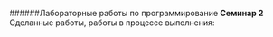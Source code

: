 ######Лабораторные работы по программирование
**Семинар 2**
Сделанные работы, работы в процессе выполнения: 

